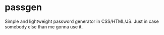 # passgen
Simple and lightweight password generator in CSS/HTML/JS. Just in case somebody else than me gonna use it.
